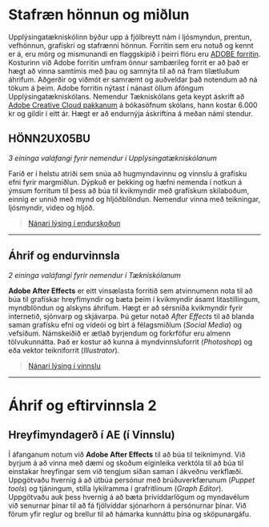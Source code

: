 # Stafræn hönnun og miðlun

Upplýsingatækniskólinn býður upp á fjölbreytt nám í ljósmyndun, prentun, vefhönnun, grafískri og stafrænni hönnun. Forritin sem eru notuð og kennt er á, eru mörg og mismunandi en flaggskipið í þeirri flóru eru [ADOBE forritin](https://www.adobe.com/creativecloud.html). Kosturinn við Adobe forritin umfram önnur sambærileg forrit er að það er hægt að vinna samtímis með þau og samnýta til að ná fram tilætluðum áhrifum. Aðgerðir og viðmót er samræmt og auðveldar það notendum að ná tökum á þeim. Adobe forritin nýtast í nánast öllum áföngum Upplýsingatækniskólans. Nemendur Tækniskólans geta keypt áskrift að [Adobe Creative Cloud pakkanum](https://tskoli.is/tolvuthjonusta/) á bókasöfnum skólans, hann kostar 6.000 kr og gildir í eitt ár. Hægt er að endurnýja áskriftina á meðan námi stendur.

## HÖNN2UX05BU

_3 eininga valáfangi fyrir nemendur í Upplýsingatækniskólanum_

Farið er í helstu atriði sem snúa að hugmyndavinnu og vinnslu á grafísku efni fyrir margmiðlun. Dýpkuð er þekking og hæfni nemenda í notkun á  ýmsum forritum til þess að búa til kvikmyndir með grafískum skilaboðum, einnig er unnið með mynd og hljóðblöndun. Nemendur vinna með teikningar, ljósmyndir, video og hljóð.

> [Nánari lýsing í endurskoðun](https://github.com/margmidlun/margmidlun.github.io)

---

## Áhrif og endurvinnsla

_2 eininga valáfangi fyrir nemendur í Tækniskólanum_

**Adobe After Effects** er eitt vinsælasta forritið sem atvinnumenn nota til að búa til grafískar hreyfimyndir og bæta þeim í kvikmyndir ásamt litastillingum, myndblöndun og alskyns áhrifum. Hægt er að sérsníða kvikmyndir fyrir internetið, sjónvarp og skjávarpa. Þú getur notað _After Effects_ til að blanda saman grafísku efni og vídeói og birt á félagsmiðlum (_Social Media_) og vefsíðum. Námskeiðið er ætlað byrjendum og forkrföfur eru almenn tölvukunnátta. Það er kostur að kunna á myndvinnsluforrit (_Photoshop_) og eða vektor teikniforrit (_Illustrator_).

> [Nánari lýsing í vinnslu](https://github.com/margmidlun/AfterEffects)

---

# Áhrif og eftirvinnsla 2 

## Hreyfimyndagerð í AE (í Vinnslu)

Í áfanganum notum við **Adobe After Effects** til að búa til teiknimynd. Við byrjum á að vinna með dæmi og skoðum eiginleika verktóla til að búa til einstakar hreyfingar sem við tengjum síðan saman í ákveðnu verkflæði.  Uppgötvaðu hvernig á að útbúa persónur með brúðuverkfærunum (_Puppet tools_) og tjáningum, stilla lykilramma í grafritlinum (_Graph Editor_). Uppgötvaðu auk þess hvernig á að bæta þrívíddarlögum og myndavélum við senurnar þínar til að fá fjölvíddar sjónarhorn á persónurnar þínar. Við förum yfir reglur og brellur til að hámarka kunnáttu þína og sköpunargáfu.
